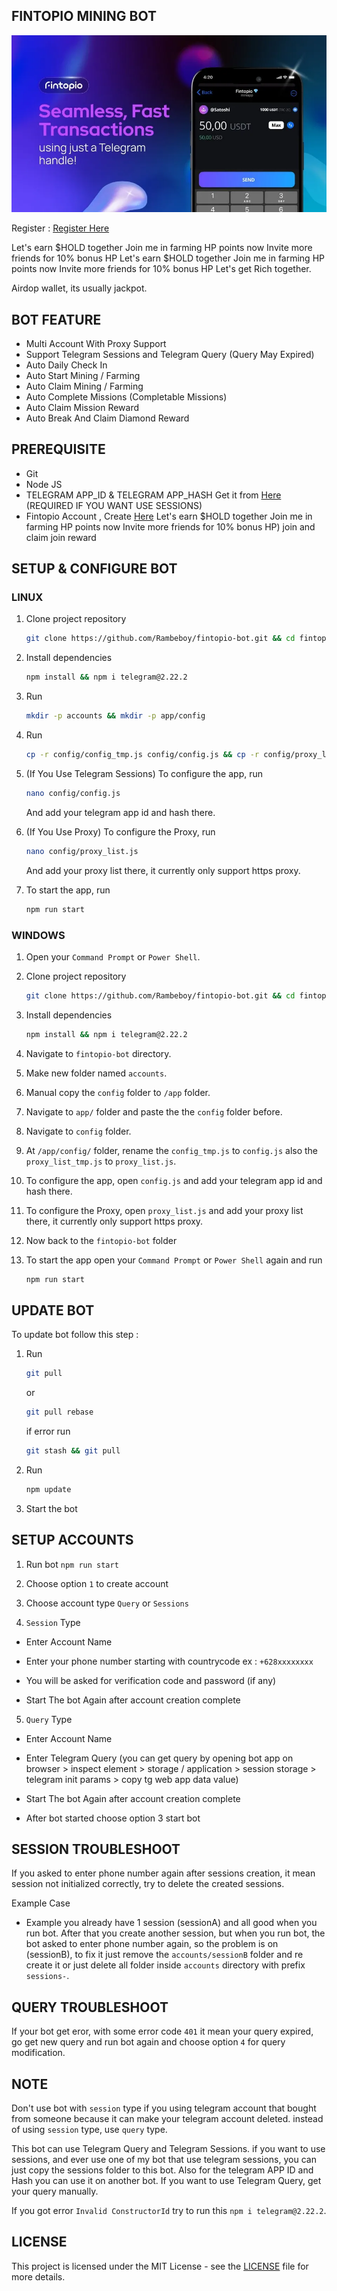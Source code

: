 ## FINTOPIO MINING BOT

![fintopio](assets/img1.jpg)

Register : [Register Here](https://fintop.io/2uLXyDu5Hi)

Let's earn $HOLD together 
Join me in farming HP points now 
Invite more friends for 10% bonus HP 
Let's earn $HOLD together 
Join me in farming HP points now 
Invite more friends for 10% bonus HP 
Let's get Rich together.

Airdop wallet, its usually jackpot.

## BOT FEATURE

- Multi Account With Proxy Support
- Support Telegram Sessions and Telegram Query (Query May Expired)
- Auto Daily Check In
- Auto Start Mining / Farming
- Auto Claim Mining / Farming
- Auto Complete Missions (Completable Missions)
- Auto Claim Mission Reward
- Auto Break And Claim Diamond Reward

## PREREQUISITE

- Git
- Node JS
- TELEGRAM APP_ID & TELEGRAM APP_HASH Get it from [Here](https://my.telegram.org/auth?to=apps) (REQUIRED IF YOU WANT USE SESSIONS)
- Fintopio Account , Create [Here](https://fintop.io/2uLXyDu5Hi)
Let's earn $HOLD together 
Join me in farming HP points now 
Invite more friends for 10% bonus HP) join and claim join reward

## SETUP & CONFIGURE BOT

### LINUX

1. Clone project repository
  
   ```bash
   git clone https://github.com/Rambeboy/fintopio-bot.git && cd fintopio-bot
   ```

2. Install dependencies
   ```bash
   npm install && npm i telegram@2.22.2
   ```

3. Run
   ```bash
   mkdir -p accounts && mkdir -p app/config
   ```

4. Run
   ```bash
   cp -r config/config_tmp.js config/config.js && cp -r config/proxy_list_tmp config/proxy_list.js
   ```

5. (If You Use Telegram Sessions) To configure the app, run
   ```bash
   nano config/config.js
   ```
   And add your telegram app id and hash there.

7. (If You Use Proxy) To configure the Proxy, run
   ```bash
   nano config/proxy_list.js
   ```
   And add your proxy list there, it currently only support https proxy.
 
9. To start the app, run
   ```bash
   npm run start
   ```
   
### WINDOWS

1. Open your `Command Prompt` or `Power Shell`.

2. Clone project repository
   ```bash
   git clone https://github.com/Rambeboy/fintopio-bot.git && cd fintopio-bot
   ```

4. Install dependencies
   ```bash
   npm install && npm i telegram@2.22.2
   ```

5. Navigate to `fintopio-bot` directory. 

6. Make new folder named `accounts`.

7. Manual copy the `config` folder to `/app` folder. 

8. Navigate to `app/` folder and paste the the `config` folder before.

9. Navigate to `config` folder.

10. At `/app/config/` folder, rename the `config_tmp.js` to `config.js` also the `proxy_list_tmp.js` to `proxy_list.js`.

11. To configure the app, open `config.js` and add your telegram app id and hash there.

12. To configure the Proxy, open `proxy_list.js` and add your proxy list there, it currently only support https proxy.

13. Now back to the `fintopio-bot` folder

14. To start the app open your `Command Prompt` or `Power Shell` again and run
    ```bash
    npm run start
    ```

## UPDATE BOT

To update bot follow this step :

1. Run
   ```bash
   git pull
   ```
   or
   ```bash
   git pull rebase
   ```
   if error run
   ```bash
   git stash && git pull
   ```

2. Run
   ```bash
   npm update
   ```

3. Start the bot

## SETUP ACCOUNTS

1. Run bot `npm run start`

2. Choose option `1` to create account

3. Choose account type `Query` or `Sessions`

4. `Session` Type

- Enter Account Name

- Enter your phone number starting with countrycode ex : `+628xxxxxxxx`

- You will be asked for verification code and password (if any)

- Start The bot Again after account creation complete

5. `Query` Type

- Enter Account Name

- Enter Telegram Query (you can get query by opening bot app on browser > inspect element > storage / application > session storage > telegram init params > copy tg web app data value)

- Start The bot Again after account creation complete

- After bot started choose option 3 start bot
   

## SESSION TROUBLESHOOT

If you asked to enter phone number again after sessions creation, it mean session not initialized correctly, try to delete the created sessions. 

Example Case
- Example you already have 1 session (sessionA) and all good when you run bot. After that you create another session, but when you run bot, the bot asked to enter phone number again, so the problem is on (sessionB), to fix it just remove the `accounts/sessionB` folder and re create it or just delete all folder inside `accounts` directory with prefix `sessions-`.

## QUERY TROUBLESHOOT

If your bot get eror, with some error code `401` it mean your query expired, go get new query and run bot again and choose option `4` for query modification. 

## NOTE

Don't use bot with `session` type if you using telegram account that bought from someone because it can make your telegram account deleted. instead of using `session` type, use `query` type.

This bot can use Telegram Query and Telegram Sessions. if you want to use sessions, and ever use one of my bot that use telegram sessions, you can just copy the sessions folder to this bot. Also for the telegram APP ID and Hash you can use it on another bot. If you want to use Telegram Query, get your query manually.

If you got error `Invalid ConstructorId` try to run this ```npm i telegram@2.22.2```.

## LICENSE

This project is licensed under the MIT License - see the [LICENSE](LICENSE) file for more details.
